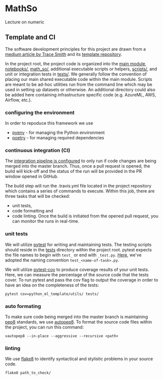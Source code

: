 # MathSo
Lecture on numeric

## Template and CI 

The software development principles for this project are drawn from a [medium article by Trace Smith](https://medium.com/python-template-for-machine-learning-projects/integrating-software-development-principles-with-ml-projects-95c17794a561) and its [template repository](https://github.com/mleng-shared/python-ml-template). 

In the project root, the project code is organized into the [main module](https://github.com/OleBo/MathSo/blob/main), [notebooks/](https://github.com/OleBo/MathSo/blob/main/notebooks), [math_so/](https://github.com/OleBo/MathSo/blob/main/math_so), additional executable scripts or helpers, [scripts/](https://github.com/OleBo/MathSo/blob/main/scripts), and unit or integration tests in [tests/](https://github.com/OleBo/MathSo/blob/main/tests). We generally follow the convention of placing our main shared executable code within the main module. Scripts are meant to be ad-hoc utilities run from the command line which may be used in setting up datasets or otherwise. An additional directory could also be added here containing infrastructure specific code (e.g. AzureML, AWS, Airflow, etc.).

### configuring the environment
In order to repoduce this framework we use 
- [pyenv](https://github.com/pyenv/pyenv) - for managing the Python environment
- [poetry](https://github.com/python-poetry/poetry) - for managing required dependencies
### continuous integration (CI)
The [integration pipeline is configured](https://travis-ci.com/dashboard) to only run if code changes are being merged into the master branch. Thus, once a pull request is opened, the build will kick-off and the status of the run will be provided in the PR window opened in GitHub.

The build step will run the .travis.yml file located in the project repository which contains a series of commands to execute. Within this job, there are three tasks that will be checked: 
- unit tests, 
- code formatting and 
- code linting.
Once the build is initiated from the opened pull request, you can monitor the runs in real-time.

### unit tests
We will utilize [pytest](https://docs.pytest.org/en/stable/) for writing and maintaining tests. The testing scripts should reside in the [tests](https://github.com/OleBo/MathSo/blob/main/tests/) directory within the project root. pytest expects the file names to begin with `test_` or end with `_test.py`. [Here](https://github.com/OleBo/MathSo/blob/main/tests/test_utils.py), we've adopted the naming convention `test_<name-of-task>.py`.

We will utilize [pytest-cov](https://pypi.org/project/pytest-cov/) to produce coverage results of your unit tests. Here, we can measure the percentage of the source code that the tests cover. To run pytest and pass the cov flag to output the coverage in order to have an idea on the completeness of the tests:

`pytest cov=python_ml_template/utils/ tests/`

### auto formating
To make sure code being merged into the master branch is maintaining [pep8](https://www.python.org/dev/peps/pep-0008/) standards, we use [autopep8](https://pypi.org/project/autopep8/). To format the source code files within the project, you can run this command:

`vautopep8 --in-place --aggressive --recursive <path>`

### linting
We use [flake8](https://pypi.org/project/flake8/) to identify syntactical and stylistic problems in your source code.

`flake8 path_to_check/`